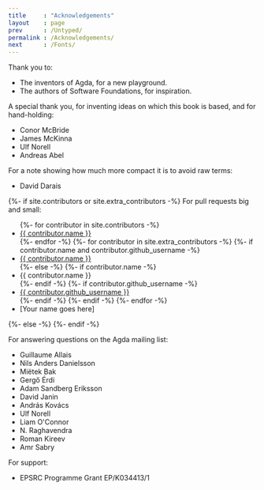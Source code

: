```yaml
---
title     : "Acknowledgements"
layout    : page
prev      : /Untyped/
permalink : /Acknowledgements/
next      : /Fonts/
---
```


Thank you to:
  * The inventors of Agda, for a new playground.
  * The authors of Software Foundations, for inspiration.


A special thank you, for inventing ideas on which
this book is based, and for hand-holding:
  * Conor McBride
  * James McKinna
  * Ulf Norell
  * Andreas Abel


For a note showing how much more compact it is to avoid raw terms:
  * David Darais


<span class="force-end-of-list"></span>
{%- if site.contributors or site.extra_contributors -%}
For pull requests big and small:
<ul>
{%- for contributor in site.contributors -%}
  <li><a href="https://github.com/{{ contributor.github_username }}">{{ contributor.name }}</a></li>
{%- endfor -%}
{%- for contributor in site.extra_contributors -%}
  {%- if contributor.name and contributor.github_username -%}
  <li><a href="https://github.com/{{ contributor.github_username }}">{{ contributor.name }}</a></li>
  {%- else -%}
    {%- if contributor.name -%}
    <li>{{ contributor.name }}</li>
    {%- endif -%}
    {%- if contributor.github_username -%}
    <li><a href="https://github.com/{{ contributor.github_username }}">{{ contributor.github_username }}</a></li>
    {%- endif -%}
  {%- endif -%}
{%- endfor -%}
<li>[Your name goes here]</li>
</ul>
{%- else -%}
{%- endif -%}


For answering questions on the Agda mailing list:
  * Guillaume Allais
  * Nils Anders Danielsson
  * Miëtek Bak
  * Gergő Érdi
  * Adam Sandberg Eriksson
  * David Janin
  * András Kovács
  * Ulf Norell
  * Liam O'Connor
  * N. Raghavendra
  * Roman Kireev
  * Amr Sabry


For support:
  * EPSRC Programme Grant EP/K034413/1
